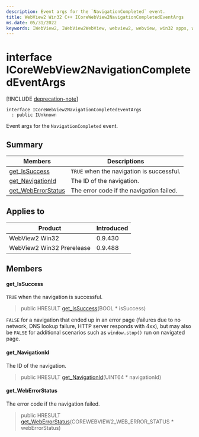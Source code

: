```yaml
---
description: Event args for the `NavigationCompleted` event.
title: WebView2 Win32 C++ ICoreWebView2NavigationCompletedEventArgs
ms.date: 05/31/2022
keywords: IWebView2, IWebView2WebView, webview2, webview, win32 apps, win32, edge, ICoreWebView2, ICoreWebView2Controller, browser control, edge html, ICoreWebView2NavigationCompletedEventArgs
---
```


# interface ICoreWebView2NavigationCompletedEventArgs

[!INCLUDE [deprecation-note](../includes/deprecation-note.md)]

```
interface ICoreWebView2NavigationCompletedEventArgs
  : public IUnknown
```

Event args for the `NavigationCompleted` event.

## Summary

 Members                        | Descriptions
--------------------------------|---------------------------------------------
[get_IsSuccess](#get_issuccess) | `TRUE` when the navigation is successful.
[get_NavigationId](#get_navigationid) | The ID of the navigation.
[get_WebErrorStatus](#get_weberrorstatus) | The error code if the navigation failed.

## Applies to

Product                         | Introduced
--------------------------------|---------------------------------------------
WebView2 Win32            |    0.9.430
WebView2 Win32 Prerelease |    0.9.488

## Members

#### get_IsSuccess

`TRUE` when the navigation is successful.

> public HRESULT [get_IsSuccess](#get_issuccess)(BOOL * isSuccess)

`FALSE` for a navigation that ended up in an error page (failures due to no network, DNS lookup failure, HTTP server responds with 4xx), but may also be `FALSE` for additional scenarios such as `window.stop()` run on navigated page.

#### get_NavigationId

The ID of the navigation.

> public HRESULT [get_NavigationId](#get_navigationid)(UINT64 * navigationId)

#### get_WebErrorStatus

The error code if the navigation failed.

> public HRESULT [get_WebErrorStatus](#get_weberrorstatus)(COREWEBVIEW2_WEB_ERROR_STATUS * webErrorStatus)

